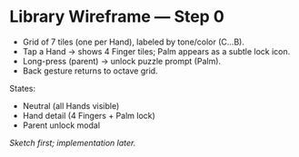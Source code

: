 # Library Wireframe — Step 0

- Grid of 7 tiles (one per Hand), labeled by tone/color (C…B).
- Tap a Hand → shows 4 Finger tiles; Palm appears as a subtle lock icon.
- Long-press (parent) → unlock puzzle prompt (Palm).
- Back gesture returns to octave grid.

States:
- Neutral (all Hands visible)
- Hand detail (4 Fingers + Palm lock)
- Parent unlock modal

*Sketch first; implementation later.*
